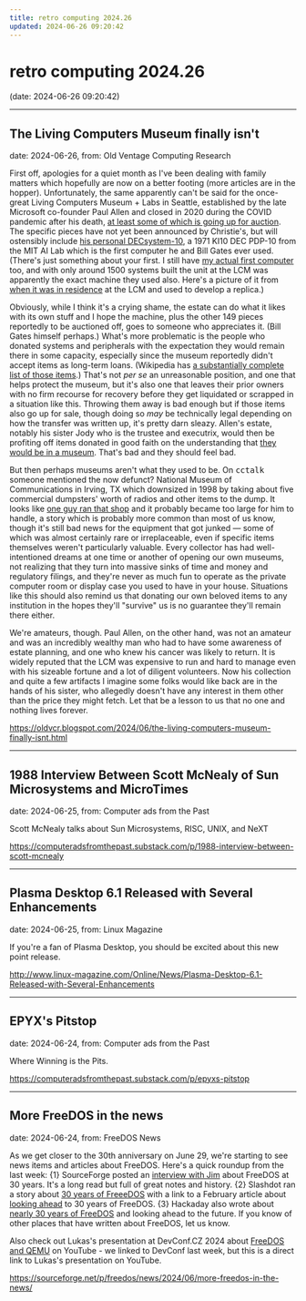```yaml
---
title: retro computing 2024.26
updated: 2024-06-26 09:20:42
---
```


# retro computing 2024.26

(date: 2024-06-26 09:20:42)

---

## The Living Computers Museum finally isn't

date: 2024-06-26, from: Old Ventage Computing Research

First off, apologies for a quiet month as I've been dealing with family matters which hopefully are now on a better footing (more articles are in the hopper). Unfortunately, the same apparently can't be said for the once-great Living Computers Museum + Labs in Seattle, established by the late Microsoft co-founder Paul Allen and closed in 2020 during the COVID pandemic after his death, <a href="https://www.geekwire.com/2024/seattles-living-computers-museum-logs-off-for-good-as-paul-allen-estate-will-auction-vintage-items/">at least some of which is going up for auction</a>. The specific pieces have not yet been announced by Christie's, but will ostensibly include <a href="https://www.christies.com/en/stories/gen-one-innovations-from-the-paul-g-allen-collection-1f0df60a726e4dcbabef3a91a57ef7ee#section-mx815mb7Yb">his personal DECsystem-10</a>, a 1971 KI10 DEC PDP-10 from the MIT AI Lab which is the first computer he and Bill Gates ever used. (There's just something about your first. I still have <a href="/2024/03/after-41-years-my-first-assembly.html">my actual first computer</a> too, and with only around 1500 systems built the unit at the LCM was apparently the exact machine they used also. Here's a picture of it from <a href="https://obsolescence.dev/pidp10.html">when it was in residence</a> at the LCM and used to develop a replica.)
<p>
Obviously, while I think it's a crying shame, the estate can do what it likes with its own stuff and I hope the machine, plus the other 149 pieces reportedly to be auctioned off, goes to someone who appreciates it. (Bill Gates himself perhaps.) What's more problematic is the people who donated systems and peripherals with the expectation they would remain there in some capacity, especially since the museum reportedly didn't accept items as long-term loans. (Wikipedia has <a href="https://en.wikipedia.org/wiki/Living_Computers:_Museum_%2B_Labs">a substantially complete list of those items</a>.) That's not <i>per se</i> an unreasonable position, and one that helps protect the museum, but it's also one that leaves their prior owners with no firm recourse for recovery before they get liquidated or scrapped in a situation like this. Throwing them away is bad enough but if those items also go up for sale, though doing so <em>may</em> be technically legal depending on how the transfer was written up, it's pretty darn sleazy. Allen's estate, notably his sister Jody who is the trustee and executrix, would then be profiting off items donated in good faith on the understanding that <a href="https://www.youtube.com/watch?v=lFmhRLiYho0">they would be in a museum</a>. That's bad and they should feel bad.
<p>
But then perhaps museums aren't what they used to be. On <tt>cctalk</tt> someone mentioned the now defunct? National Museum of Communications in Irving, TX which downsized in 1998 by taking about five commercial dumpsters' worth of radios and other items to the dump. It looks like <a href="https://www.museumsusa.org/museums/info/15631">one guy ran that shop</a> and it probably became too large for him to handle, a story which is probably more common than most of us know, though it's still bad news for the equipment that got junked &mdash; some of which was almost certainly rare or irreplaceable, even if specific items themselves weren't particularly valuable. Every collector has had well-intentioned dreams at one time or another of opening our own museums, not realizing that they turn into massive sinks of time and money and regulatory filings, and they're never as much fun to operate as the private computer room or display case you used to have in your house. Situations like this should also remind us that donating our own beloved items to any institution in the hopes they'll "survive" us is no guarantee they'll remain there either.
<p>
We're amateurs, though. Paul Allen, on the other hand, was not an amateur and was an incredibly wealthy man who had to have some awareness of estate planning, and one who knew his cancer was likely to return. It is widely reputed that the LCM was expensive to run and hard to manage even with his sizeable fortune and a lot of diligent volunteers. Now his collection and quite a few artifacts I imagine some folks would like back are in the hands of his sister, who allegedly doesn't have any interest in them other than the price they might fetch. Let that be a lesson to us that no one and nothing lives forever. 

<https://oldvcr.blogspot.com/2024/06/the-living-computers-museum-finally-isnt.html>

---

## 1988 Interview Between Scott McNealy of Sun Microsystems and MicroTimes

date: 2024-06-25, from: Computer ads from the Past

Scott McNealy talks about Sun Microsystems, RISC, UNIX, and NeXT 

<https://computeradsfromthepast.substack.com/p/1988-interview-between-scott-mcnealy>

---

## Plasma Desktop 6.1 Released with Several Enhancements

date: 2024-06-25, from: Linux Magazine

<p>If you're a fan of Plasma Desktop, you should be excited about this new point release.</p> 

<http://www.linux-magazine.com/Online/News/Plasma-Desktop-6.1-Released-with-Several-Enhancements>

---

## EPYX's Pitstop

date: 2024-06-24, from: Computer ads from the Past

Where Winning is the Pits. 

<https://computeradsfromthepast.substack.com/p/epyxs-pitstop>

---

## More FreeDOS in the news

date: 2024-06-24, from: FreeDOS News

<div class="markdown_content"><p>As we get closer to the 30th anniversary on June 29, we're starting to see news items and articles about FreeDOS. Here's a quick roundup from the last week: {1} SourceForge posted an <a class="" href="https://sourceforge.net/articles/freedos-30th-anniversary-interview-with-jim-hall-from-the-freedos-project/">interview with Jim</a> about FreeDOS at 30 years. It's a long read but full of great notes and history. {2} Slashdot ran a story about <a class="" href="https://tech.slashdot.org/story/24/06/21/1516255/30-years-of-freedos" rel="nofollow">30 years of FreeeDOS</a> with a link to a February article about <a class="" href="https://www.both.org/?p=3991" rel="nofollow">looking ahead</a> to 30 years of FreeDOS. {3} Hackaday also wrote about <a class="" href="https://hackaday.com/2024/06/23/nearly-30-years-of-freedos-and-looking-ahead-to-the-future/" rel="nofollow">nearly 30 years of FreeDOS</a> and looking ahead to the future. If you know of other places that have written about FreeDOS, let us know.</p>
<p>Also check out Lukas's presentation at DevConf.CZ 2024 about <a class="" href="https://www.youtube.com/watch?v=aVnxv11RsHE" rel="nofollow">FreeDOS and QEMU</a> on YouTube - we linked to DevConf last week, but this is a direct link to Lukas's presentation on YouTube.</p></div> 

<https://sourceforge.net/p/freedos/news/2024/06/more-freedos-in-the-news/>

